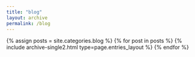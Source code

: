 ```yaml
---
title: "blog"
layout: archive
permalink: /blog
---
```



{% assign posts = site.categories.blog %}
{% for post in posts %} {% include archive-single2.html type=page.entries_layout %} {% endfor %}
